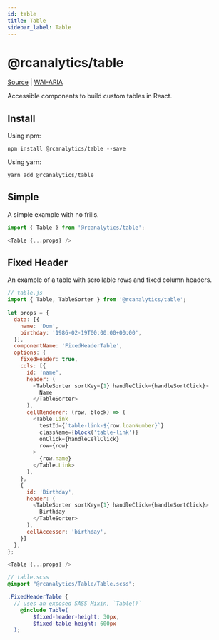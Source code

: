 ```yaml
---
id: table
title: Table
sidebar_label: Table
---
```


# @rcanalytics/table

[Source](https://www.npmjs.com/package/@rcanalytics/table) | [WAI-ARIA](https://www.w3.org/TR/wai-aria-practices-1.1/#table)

Accessible components to build custom tables in React.

## Install
Using npm:
```
npm install @rcanalytics/table --save
```
Using yarn:

```javascript
yarn add @rcanalytics/table
```

## Simple
A simple example with no frills.

```javascript
import { Table } from '@rcanalytics/table';

<Table {...props} />
```

## Fixed Header
An example of a table with scrollable rows and fixed column headers.

```javascript
// table.js
import { Table, TableSorter } from '@rcanalytics/table';
  
let props = {
  data: [{
    name: 'Dom',
    birthday: '1986-02-19T00:00:00+00:00',
  }],
  componentName: 'FixedHeaderTable',
  options: {
    fixedHeader: true,
    cols: [{
      id: 'name',
      header: (
        <TableSorter sortKey={1} handleClick={handleSortClick}>
          Name
        </TableSorter>
      ),
      cellRenderer: (row, block) => (
        <Table.Link
          testId={`table-link-${row.loanNumber}`}
          className={block('table-link')}
          onClick={handleCellClick}
          row={row}
        >
          {row.name}
        </Table.Link>
      ),
    },
    {
      id: 'Birthday',
      header: (
        <TableSorter sortKey={1} handleClick={handleSortClick}>
          Birthday
        </TableSorter>
      ),
      cellAccessor: 'birthday',
    }]
  },
};

<Table {...props} />
```
```scss
// table.scss
@import "@rcanalytics/Table/Table.scss";

.FixedHeaderTable {
  // uses an exposed SASS Mixin, `Table()`
	@include Table(
		$fixed-header-height: 30px,
		$fixed-table-height: 600px
  );

```
